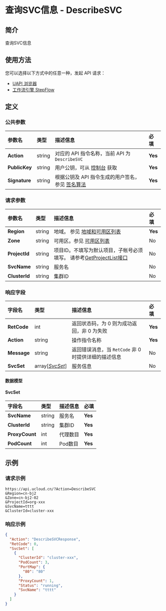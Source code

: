# 查询SVC信息 - DescribeSVC

## 简介

查询SVC信息






## 使用方法

您可以选择以下方式中的任意一种，发起 API 请求：
- [UAPI 浏览器](https://console.ucloud.cn/uapi/detail?id=DescribeSVC)
- [工作流引擎 StepFlow](https://console.ucloud.cn/stepflow/manage/)


## 定义

### 公共参数

| 参数名 | 类型 | 描述信息 | 必填 |
|:---|:---|:---|:---|
| **Action**     | string  | 对应的 API 指令名称，当前 API 为 `DescribeSVC`                        | **Yes** |
| **PublicKey**  | string  | 用户公钥，可从 [控制台](https://console.ucloud.cn/uapi/apikey) 获取                                             | **Yes** |
| **Signature**  | string  | 根据公钥及 API 指令生成的用户签名，参见 [签名算法](api/summary/signature.md)  | **Yes** |

### 请求参数

| 参数名 | 类型 | 描述信息 | 必填 |
|:---|:---|:---|:---|
| **Region** | string | 地域。 参见 [地域和可用区列表](api/summary/regionlist) |**Yes**|
| **Zone** | string | 可用区。参见 [可用区列表](api/summary/regionlist) |No|
| **ProjectId** | string | 项目ID。不填写为默认项目，子帐号必须填写。 请参考[GetProjectList接口](api/summary/get_project_list) |No|
| **SvcName** | string | 服务名 |No|
| **ClusterId** | string | 集群ID |No|

### 响应字段

| 字段名 | 类型 | 描述信息 | 必填 |
|:---|:---|:---|:---|
| **RetCode** | int | 返回状态码，为 0 则为成功返回，非 0 为失败 |**Yes**|
| **Action** | string | 操作指令名称 |**Yes**|
| **Message** | string | 返回错误消息，当 `RetCode` 非 0 时提供详细的描述信息 |No|
| **SvcSet** | array[[*SvcSet*](#SvcSet)] | 服务信息 |No|

#### 数据模型


#### SvcSet

| 字段名 | 类型 | 描述信息 | 必填 |
|:---|:---|:---|:---|
| **SvcName** | string | 服务名 |**Yes**|
| **ClusterId** | string | 集群ID |**Yes**|
| **ProxyCount** | int | 代理数目 |**Yes**|
| **PodCount** | int | Pod数目 |**Yes**|

## 示例

### 请求示例
    
```
https://api.ucloud.cn/?Action=DescribeSVC
&Region=cn-bj2
&Zone=cn-bj2-02
&ProjectId=org-xxx
&SvcName=tttt
&ClusterId=cluster-xxx
```

### 响应示例
    
```json
{
  "Action": "DescribeSVCResponse",
  "RetCode": 0,
  "SvcSet": [
    {
      "ClusterId": "cluster-xxx",
      "PodCount": 3,
      "PortMap": {
        "80": "80"
      },
      "ProxyCount": 1,
      "Status": "running",
      "SvcName": "tttt"
    }
  ]
}
```





